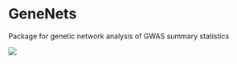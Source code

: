 # GeneNets
Package for genetic network analysis of GWAS summary statistics 

![](https://github.com/GeneNets/GeneNets/blob/master/figures/GeneNets.png)
